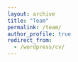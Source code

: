 ```yaml
---
layout: archive
title: "Team"
permalink: /team/
author_profile: true
redirect_from:
  - /wordpress/cv/
---
```

